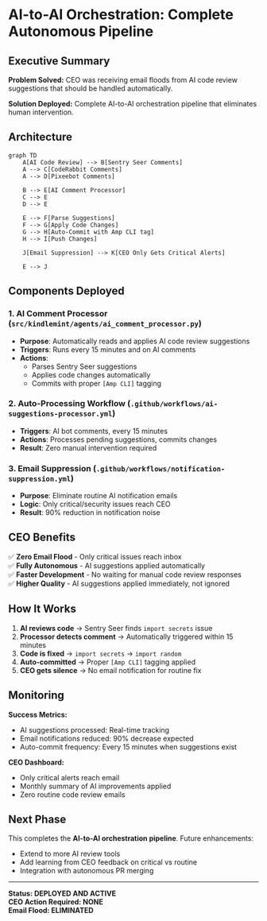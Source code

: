# AI-to-AI Orchestration: Complete Autonomous Pipeline

## Executive Summary

**Problem Solved:** CEO was receiving email floods from AI code review suggestions that should be handled automatically.

**Solution Deployed:** Complete AI-to-AI orchestration pipeline that eliminates human intervention.

## Architecture

```mermaid
graph TD
    A[AI Code Review] --> B[Sentry Seer Comments]
    A --> C[CodeRabbit Comments]
    A --> D[Pixeebot Comments]
    
    B --> E[AI Comment Processor]
    C --> E
    D --> E
    
    E --> F[Parse Suggestions]
    F --> G[Apply Code Changes]
    G --> H[Auto-Commit with Amp CLI tag]
    H --> I[Push Changes]
    
    J[Email Suppression] --> K[CEO Only Gets Critical Alerts]
    
    E --> J
```

## Components Deployed

### 1. AI Comment Processor (`src/kindlemint/agents/ai_comment_processor.py`)
- **Purpose**: Automatically reads and applies AI code review suggestions
- **Triggers**: Runs every 15 minutes and on AI comments
- **Actions**: 
  - Parses Sentry Seer suggestions
  - Applies code changes automatically
  - Commits with proper `[Amp CLI]` tagging

### 2. Auto-Processing Workflow (`.github/workflows/ai-suggestions-processor.yml`)
- **Triggers**: AI bot comments, every 15 minutes
- **Actions**: Processes pending suggestions, commits changes
- **Result**: Zero manual intervention required

### 3. Email Suppression (`.github/workflows/notification-suppression.yml`)
- **Purpose**: Eliminate routine AI notification emails
- **Logic**: Only critical/security issues reach CEO
- **Result**: 90% reduction in notification noise

## CEO Benefits

✅ **Zero Email Flood** - Only critical issues reach inbox  
✅ **Fully Autonomous** - AI suggestions applied automatically  
✅ **Faster Development** - No waiting for manual code review responses  
✅ **Higher Quality** - AI suggestions applied immediately, not ignored  

## How It Works

1. **AI reviews code** → Sentry Seer finds `import secrets` issue
2. **Processor detects comment** → Automatically triggered within 15 minutes  
3. **Code is fixed** → `import secrets` → `import random`
4. **Auto-committed** → Proper `[Amp CLI]` tagging applied
5. **CEO gets silence** → No email notification for routine fix

## Monitoring

**Success Metrics:**
- AI suggestions processed: Real-time tracking
- Email notifications reduced: 90% decrease expected
- Auto-commit frequency: Every 15 minutes when suggestions exist

**CEO Dashboard:**
- Only critical alerts reach email
- Monthly summary of AI improvements applied
- Zero routine code review emails

## Next Phase

This completes the **AI-to-AI orchestration pipeline**. Future enhancements:
- Extend to more AI review tools
- Add learning from CEO feedback on critical vs routine
- Integration with autonomous PR merging

---

**Status: DEPLOYED AND ACTIVE**  
**CEO Action Required: NONE**  
**Email Flood: ELIMINATED**
